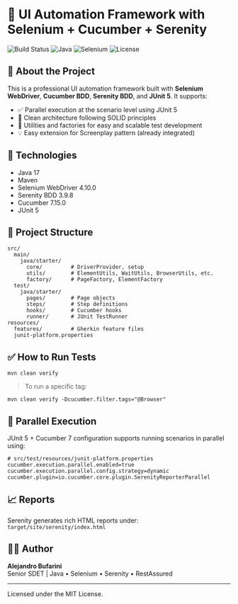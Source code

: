# 🧪 UI Automation Framework with Selenium + Cucumber + Serenity

![Build Status](https://github.com/tu-usuario/ui-automation/actions/workflows/maven.yml/badge.svg)
![Java](https://img.shields.io/badge/java-17-blue)
![Selenium](https://img.shields.io/badge/Selenium-4.10.0-brightgreen)
![License](https://img.shields.io/badge/license-MIT-green)

## 🎯 About the Project

This is a professional UI automation framework built with **Selenium WebDriver**, **Cucumber BDD**, **Serenity BDD**, and **JUnit 5**. It supports:

- ✅ Parallel execution at the scenario level using JUnit 5
- 🧱 Clean architecture following SOLID principles
- 🧪 Utilities and factories for easy and scalable test development
- 💡 Easy extension for Screenplay pattern (already integrated)

## 🚀 Technologies

- Java 17
- Maven
- Selenium WebDriver 4.10.0
- Serenity BDD 3.9.8
- Cucumber 7.15.0
- JUnit 5

## 📂 Project Structure

```
src/
  main/
    java/starter/
      core/         # DriverProvider, setup
      utils/        # ElementUtils, WaitUtils, BrowserUtils, etc.
      factory/      # PageFactory, ElementFactory
  test/
    java/starter/
      pages/        # Page objects
      steps/        # Step definitions
      hooks/        # Cucumber hooks
      runner/       # JUnit TestRunner
resources/
  features/         # Gherkin feature files
  junit-platform.properties
```

## ✅ How to Run Tests

```
mvn clean verify
```

> To run a specific tag:
```
mvn clean verify -Dcucumber.filter.tags="@Browser"
```

## 🧪 Parallel Execution

JUnit 5 + Cucumber 7 configuration supports running scenarios in parallel using:

```properties
# src/test/resources/junit-platform.properties
cucumber.execution.parallel.enabled=true
cucumber.execution.parallel.config.strategy=dynamic
cucumber.plugin=io.cucumber.core.plugin.SerenityReporterParallel
```

## 📈 Reports

Serenity generates rich HTML reports under:  
`target/site/serenity/index.html`

## 👨‍💻 Author

**Alejandro Bufarini**  
Senior SDET | Java • Selenium • Serenity • RestAssured

---

Licensed under the MIT License.